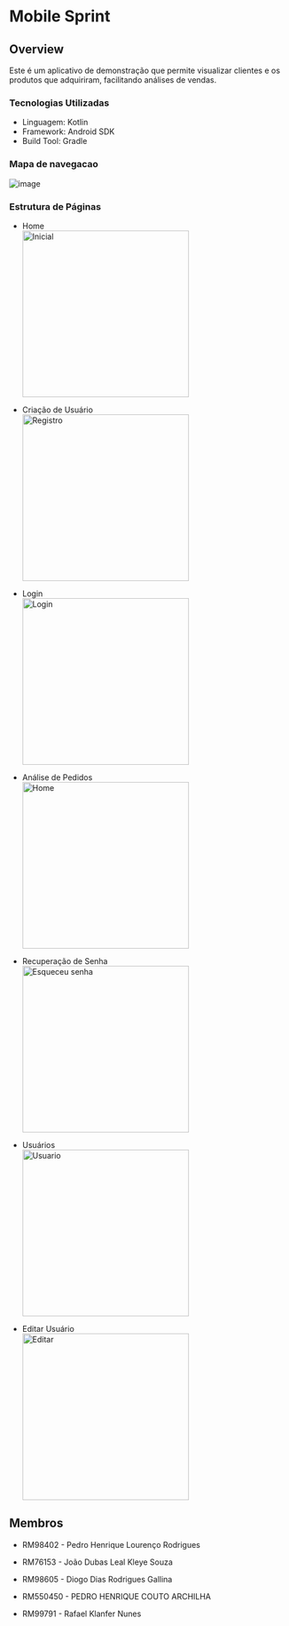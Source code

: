 # Mobile Sprint
## Overview
Este é um aplicativo de demonstração que permite visualizar clientes e os produtos que adquiriram, facilitando análises de vendas.

### Tecnologias Utilizadas
- Linguagem: Kotlin
- Framework: Android SDK
- Build Tool: Gradle

### Mapa de navegacao
![image](https://github.com/user-attachments/assets/517a77c7-f389-468a-8cd6-c34d2efc0aca)

### Estrutura de Páginas
- Home  
  <img src="https://github.com/user-attachments/assets/4233ab08-6447-47f0-baee-13c718d5f29e" alt="Inicial" width="300"/>

- Criação de Usuário  
  <img src="https://github.com/user-attachments/assets/a02d103a-2108-4924-946c-5c5e9e4b821b" alt="Registro" width="300"/>

- Login  
  <img src="https://github.com/user-attachments/assets/2b472a29-629f-4f0a-aee0-96b822ce9568" alt="Login" width="300"/>

- Análise de Pedidos  
  <img src="https://github.com/user-attachments/assets/274fda83-5414-4f3c-8165-4c80ca894056" alt="Home" width="300"/>

- Recuperação de Senha  
  <img src="https://github.com/user-attachments/assets/3f6e41de-d442-4a0d-98da-fcb6d9cee45a" alt="Esqueceu senha" width="300"/>

- Usuários  
  <img src="https://github.com/user-attachments/assets/437ec212-1503-4010-b157-f7e2f153c3de" alt="Usuario" width="300"/>

- Editar Usuário  
  <img src="https://github.com/user-attachments/assets/223dde21-b047-43c0-9a17-398858d7ba2d" alt="Editar" width="300"/>


## Membros

- RM98402 - Pedro Henrique Lourenço Rodrigues

- RM76153 - João Dubas Leal Kleye Souza

- RM98605 - Diogo Dias Rodrigues Gallina

- RM550450 - PEDRO HENRIQUE COUTO ARCHILHA

- RM99791 - Rafael Klanfer Nunes
